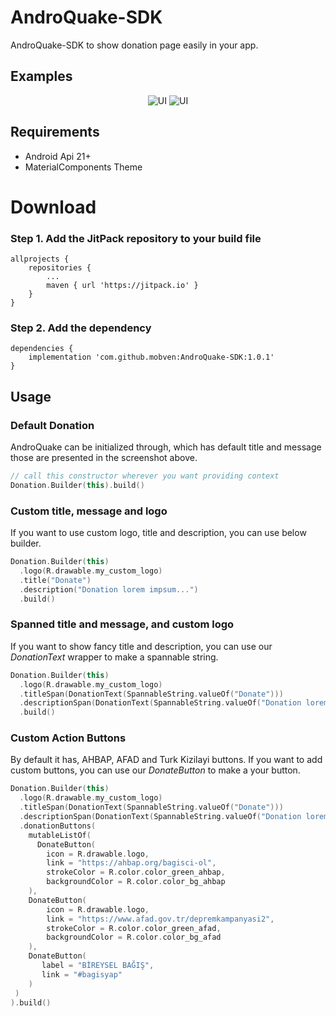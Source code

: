 # AndroQuake-SDK
AndroQuake-SDK to show donation page easily in your app.

## Examples
<p align="center">
  <img alt="UI" src="Docs/screenshot_dark.png">
  <img alt="UI" src="Docs/screenshot_light.png">
</p>

## Requirements
* Android Api 21+
* MaterialComponents Theme

# Download

### Step 1. Add the JitPack repository to your build file

```
allprojects {
    repositories {
	    ...
	    maven { url 'https://jitpack.io' }
	}
}

```

### Step 2. Add the dependency

```
dependencies {
    implementation 'com.github.mobven:AndroQuake-SDK:1.0.1'
}
```

## Usage
### Default Donation
AndroQuake can be initialized through, which has default title and message those are presented in the screenshot above.
```kotlin
// call this constructor wherever you want providing context
Donation.Builder(this).build()
```

### Custom title, message and logo
If you want to use custom logo, title and description, you can use below builder.
```kotlin 
Donation.Builder(this)
  .logo(R.drawable.my_custom_logo)
  .title("Donate")
  .description("Donation lorem impsum...")
  .build()
```


### Spanned title and message, and custom logo
If you want to show fancy title and description, you can use our *DonationText* wrapper to make a spannable string.
```kotlin    
Donation.Builder(this)
  .logo(R.drawable.my_custom_logo)
  .titleSpan(DonationText(SpannableString.valueOf("Donate")))
  .descriptionSpan(DonationText(SpannableString.valueOf("Donation lorem impsum...")))
  .build()
```

### Custom Action Buttons
By default it has, AHBAP, AFAD and Turk Kizilayi buttons. If you want to add custom buttons, you can use our *DonateButton* to make a your button.
```kotlin
Donation.Builder(this)
  .logo(R.drawable.my_custom_logo)
  .titleSpan(DonationText(SpannableString.valueOf("Donate")))
  .descriptionSpan(DonationText(SpannableString.valueOf("Donation lorem impsum...")))
  .donationButtons(
    mutableListOf(
      DonateButton(
        icon = R.drawable.logo,
        link = "https://ahbap.org/bagisci-ol",
        strokeColor = R.color.color_green_ahbap,
        backgroundColor = R.color.color_bg_ahbap
    ),
    DonateButton(
        icon = R.drawable.logo,
        link = "https://www.afad.gov.tr/depremkampanyasi2",
        strokeColor = R.color.color_green_afad,
        backgroundColor = R.color.color_bg_afad
    ),
    DonateButton(
       label = "BİREYSEL BAĞIŞ",
       link = "#bagisyap"
    )
 )
).build()
```
